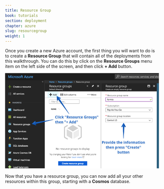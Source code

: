 ```yaml
---
title: Resource Group
book: tutorials
section: deployment
chapter: azure
slug: resourcegroup
weight: 1
---
```

Once you create a new Azure account, the first thing you will want to do is to create a **Resource Group** that will contain all of the deployments from this walkthrough. You can do this by click on the **Resource Groups** menu item on the left side of the screen, and then click **+ Add** button.

![](/assets/img/integrations/azure/resource-group-create.png)

Now that you have a resource group, you can now add all your other resources within this group, starting with a **Cosmos** database.
